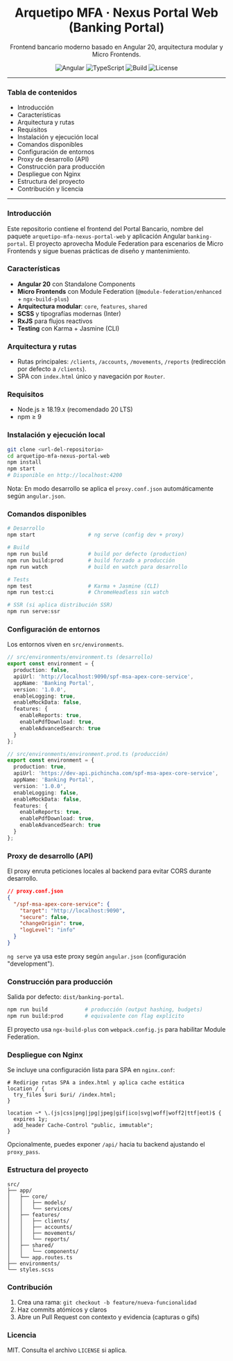 <div align="center">
  
  <h1>Arquetipo MFA · Nexus Portal Web (Banking Portal)</h1>

  <p>Frontend bancario moderno basado en Angular 20, arquitectura modular y Micro Frontends.</p>

  <p>
    <img alt="Angular" src="https://img.shields.io/badge/Angular-20-dd0031?logo=angular&logoColor=white"> 
    <img alt="TypeScript" src="https://img.shields.io/badge/TypeScript-5.9-3178C6?logo=typescript&logoColor=white"> 
    <img alt="Build" src="https://img.shields.io/badge/Build-ngx--build--plus-blue"> 
    <img alt="License" src="https://img.shields.io/badge/License-MIT-green">
  </p>
</div>

---

### Tabla de contenidos

- Introducción
- Características
- Arquitectura y rutas
- Requisitos
- Instalación y ejecución local
- Comandos disponibles
- Configuración de entornos
- Proxy de desarrollo (API)
- Construcción para producción
- Despliegue con Nginx
- Estructura del proyecto
- Contribución y licencia

---

### Introducción

Este repositorio contiene el frontend del Portal Bancario, nombre del paquete `arquetipo-mfa-nexus-portal-web` y aplicación Angular `banking-portal`. El proyecto aprovecha Module Federation para escenarios de Micro Frontends y sigue buenas prácticas de diseño y mantenimiento.

### Características

- **Angular 20** con Standalone Components
- **Micro Frontends** con Module Federation (`@module-federation/enhanced` + `ngx-build-plus`)
- **Arquitectura modular**: `core`, `features`, `shared`
- **SCSS** y tipografías modernas (Inter)
- **RxJS** para flujos reactivos
- **Testing** con Karma + Jasmine (CLI)

### Arquitectura y rutas

- Rutas principales: `/clients`, `/accounts`, `/movements`, `/reports` (redirección por defecto a `/clients`).
- SPA con `index.html` único y navegación por `Router`.

### Requisitos

- Node.js ≥ 18.19.x (recomendado 20 LTS)
- npm ≥ 9

### Instalación y ejecución local

```bash
git clone <url-del-repositorio>
cd arquetipo-mfa-nexus-portal-web
npm install
npm start
# Disponible en http://localhost:4200
```

Nota: En modo desarrollo se aplica el `proxy.conf.json` automáticamente según `angular.json`.

### Comandos disponibles

```bash
# Desarrollo
npm start                 # ng serve (config dev + proxy)

# Build
npm run build             # build por defecto (production)
npm run build:prod        # build forzado a producción
npm run watch             # build en watch para desarrollo

# Tests
npm test                  # Karma + Jasmine (CLI)
npm run test:ci           # ChromeHeadless sin watch

# SSR (si aplica distribución SSR)
npm run serve:ssr
```

### Configuración de entornos

Los entornos viven en `src/environments`.

```ts
// src/environments/environment.ts (desarrollo)
export const environment = {
  production: false,
  apiUrl: 'http://localhost:9090/spf-msa-apex-core-service',
  appName: 'Banking Portal',
  version: '1.0.0',
  enableLogging: true,
  enableMockData: false,
  features: {
    enableReports: true,
    enablePdfDownload: true,
    enableAdvancedSearch: true
  }
};
```

```ts
// src/environments/environment.prod.ts (producción)
export const environment = {
  production: true,
  apiUrl: 'https://dev-api.pichincha.com/spf-msa-apex-core-service',
  appName: 'Banking Portal',
  version: '1.0.0',
  enableLogging: false,
  enableMockData: false,
  features: {
    enableReports: true,
    enablePdfDownload: true,
    enableAdvancedSearch: true
  }
};
```

### Proxy de desarrollo (API)

El proxy enruta peticiones locales al backend para evitar CORS durante desarrollo.

```json
// proxy.conf.json
{
  "/spf-msa-apex-core-service": {
    "target": "http://localhost:9090",
    "secure": false,
    "changeOrigin": true,
    "logLevel": "info"
  }
}
```

`ng serve` ya usa este proxy según `angular.json` (configuración "development").

### Construcción para producción

Salida por defecto: `dist/banking-portal`.

```bash
npm run build            # producción (output hashing, budgets)
npm run build:prod       # equivalente con flag explícito
```

El proyecto usa `ngx-build-plus` con `webpack.config.js` para habilitar Module Federation.

### Despliegue con Nginx

Se incluye una configuración lista para SPA en `nginx.conf`:

```nginx
# Redirige rutas SPA a index.html y aplica cache estática
location / {
  try_files $uri $uri/ /index.html;
}

location ~* \.(js|css|png|jpg|jpeg|gif|ico|svg|woff|woff2|ttf|eot)$ {
  expires 1y;
  add_header Cache-Control "public, immutable";
}
```

Opcionalmente, puedes exponer `/api/` hacia tu backend ajustando el `proxy_pass`.

### Estructura del proyecto

```
src/
├── app/
│   ├── core/
│   │   ├── models/
│   │   └── services/
│   ├── features/
│   │   ├── clients/
│   │   ├── accounts/
│   │   ├── movements/
│   │   └── reports/
│   ├── shared/
│   │   └── components/
│   └── app.routes.ts
├── environments/
└── styles.scss
```

### Contribución

1. Crea una rama: `git checkout -b feature/nueva-funcionalidad`
2. Haz commits atómicos y claros
3. Abre un Pull Request con contexto y evidencia (capturas o gifs)

### Licencia

MIT. Consulta el archivo `LICENSE` si aplica.

